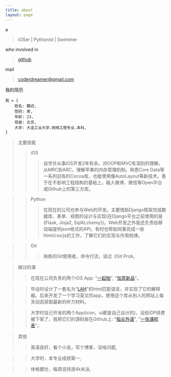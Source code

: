 ```yaml
---
title: about
layout: page
---
```


a

> iOSer | Pythonist | Swimmer 

who involved in 

> [github](https://github.com/coppercash)

mail 

> coderdreamer@gmail.com

我的简历

    我 = {
        姓名: 魏迟, 
        性别: 男, 
        年龄: 23, 
        现居: 北京,
        大学: 大连工业大学.网络工程专业.本科,
    }

> 主要技能
>> iOS
>>> 自学并从事iOS开发2年有余。对OOP和MVC有深刻的理解。从MRC到ARC，理解苹果的内存管理机制。熟悉Core Data等一系列旧有的Cocoa库，也能使用像AutoLayout等新技术。善于在不影响工程结构的基础上，融入微博、微信等Open平台或Github上的第三方库。

>> Python
>>> 在现在的公司也参与Web的开发。主要借助Django框架完成数据库、表单、视图的设计与实现(在Django平台之前使用的是{Flask, Jinja2, SqlALchemy})。Web开发之外我还负责给移动端提供json格式的API。有时也帮助同事完成一些html/css/js的工作，了解它们的实现与作用规律。

>> Git
>>> 熟练的Git使用者，命令行流，读过《Git Pro》。


> 做过的事
>> 在现在公司负责的两个iOS App: "[一起拍](http://)", "[加意新品](http://)"。

>> 毕设时设计了一套名为"[LAH](https://github.com/coppercash/Lazy_API_with_HTML)"的html匹配语言，并实现了它的解释器。后来开发了一个学习英文的app，使用这个库从别人的网站上每天动态获取最新的听力材料。

>> 大学时自己开发的两个App(icon，ui都是自己设计的)，没给iDP续费被下架了，我把它们的源码放在Github上: "[指尖外语](https://github.com/coppercash/HoldLanguages)", "[一张课程表](https://github.com/coppercash/ClasSchedule)"。

> 其他
>> 英语良好，看个小说，写个博客，没啥问题,

>> 大学时，本专业成绩第一,

>> 体格健壮，每周坚持游4k米泳,
